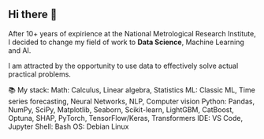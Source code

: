 ## Hi there 👋

<!--
**mikanzy/mikanzy** is a ✨ _special_ ✨ repository because its `README.md` (this file) appears on your GitHub profile.

Here are some ideas to get you started:

- 🔭 I’m currently working on ...
- 🌱 I’m currently learning ...
- 👯 I’m looking to collaborate on ...
- 🤔 I’m looking for help with ...
- 💬 Ask me about ...
- 📫 How to reach me: ...
- 😄 Pronouns: ...
- ⚡ Fun fact: ...
-->

After 10+ years of expirience at the National Metrological Research Institute, I decided to change my field of work to **Data Science**, Machine Learning and AI. 

I am attracted by the opportunity to use data to effectively solve actual practical problems. 

📚️ My stack:
Math: Calculus, Linear algebra, Statistics
ML: Classic ML, Time series forecasting, Neural Networks, NLP, Computer vision
Python: Pandas, NumPy, SciPy, Matplotlib, Seaborn, Scikit-learn, LightGBM, CatBoost, Optuna, SHAP, PyTorch, TensorFlow/Keras, Transformers
IDE: VS Code, Jupyter
Shell: Bash
OS: Debian Linux
